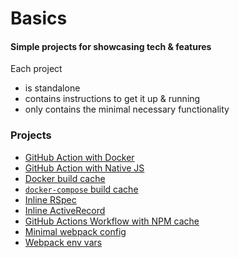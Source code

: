 # Basics

#### Simple projects for showcasing tech & features

Each project
- is standalone
- contains instructions to get it up & running
- only contains the minimal necessary functionality

### Projects

- [GitHub Action with Docker](github-actions-docker)
- [GitHub Action with Native JS](github-actions-js)
- [Docker build cache](docker-build-cache)
- [`docker-compose` build cache](docker-compose-build-cache)
- [Inline RSpec](inline-rspec)
- [Inline ActiveRecord](inline-activerecord)
- [GitHub Actions Workflow with NPM cache](github-workflow-npm-cache)
- [Minimal webpack config](webpack-min/webpack-min.md)
- [Webpack env vars](webpack-env-vars/webpack-env-vars.md)
